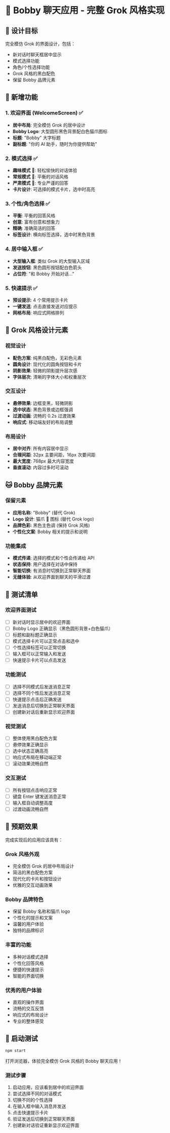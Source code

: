 # 🎯 Bobby 聊天应用 - 完整 Grok 风格实现

## 🎨 设计目标

完全模仿 Grok 的界面设计，包括：

- 新对话时聊天框居中显示
- 模式选择功能
- 角色/个性选择功能
- Grok 风格的黑白配色
- 保留 Bobby 品牌元素

## 🔧 新增功能

### 1. 欢迎界面 (WelcomeScreen) ✅

- **居中布局**: 完全模仿 Grok 的居中设计
- **Bobby Logo**: 大型圆形黑色背景配白色猫爪图标
- **标题**: "Bobby" 大字标题
- **副标题**: "你的 AI 助手，随时为你提供帮助"

### 2. 模式选择 ✅

- **趣味模式** 🎉: 轻松愉快的对话体验
- **常规模式** 💬: 平衡的对话风格
- **严肃模式** 🎯: 专业严谨的回答
- **卡片设计**: 可选择的模式卡片，选中时高亮

### 3. 个性/角色选择 ✅

- **平衡**: 平衡的回答风格
- **创意**: 富有创意和想象力
- **精确**: 准确简洁的回答
- **标签设计**: 横向标签选择，选中时黑色背景

### 4. 居中输入框 ✅

- **大型输入框**: 类似 Grok 的大型输入区域
- **发送按钮**: 黑色圆形按钮配白色箭头
- **占位符**: "和 Bobby 开始对话..."

### 5. 快速提示 ✅

- **预设提示**: 4 个常用提示卡片
- **一键发送**: 点击直接发送对应提示
- **网格布局**: 响应式网格排列

## 🎨 Grok 风格设计元素

### 视觉设计

- **配色方案**: 纯黑白配色，无彩色元素
- **圆角设计**: 现代化的圆角按钮和卡片
- **阴影效果**: 轻微的阴影提升层次感
- **字体层次**: 清晰的字体大小和权重层次

### 交互设计

- **悬停效果**: 边框变黑，轻微阴影
- **选中状态**: 黑色背景或边框强调
- **过渡动画**: 流畅的 0.2s 过渡效果
- **响应式**: 移动端友好的布局调整

### 布局设计

- **居中对齐**: 所有内容居中显示
- **合理间距**: 32px 主要间距，16px 次要间距
- **最大宽度**: 768px 最大内容宽度
- **垂直滚动**: 内容过多时可滚动

## 🐱 Bobby 品牌元素

### 保留元素

- **应用名称**: "Bobby" (替代 Grok)
- **Logo 设计**: 猫爪 🐾 图标 (替代 Grok logo)
- **品牌色彩**: 黑色主色调 (保持 Grok 风格)
- **个性化文案**: Bobby 相关的提示和说明

### 功能集成

- **模式传递**: 选择的模式和个性会传递给 API
- **状态保持**: 用户选择在对话中保持
- **智能切换**: 有消息时切换到正常聊天界面
- **无缝体验**: 从欢迎界面到聊天的平滑过渡

## 🧪 测试清单

### 欢迎界面测试

- [ ] 新对话时显示居中的欢迎界面
- [ ] Bobby Logo 正确显示（黑色圆形背景+白色猫爪）
- [ ] 标题和副标题正确显示
- [ ] 模式选择卡片可以正常点击和选中
- [ ] 个性选择标签可以正常切换
- [ ] 输入框可以正常输入和发送
- [ ] 快速提示卡片可以点击发送

### 功能测试

- [ ] 选择不同模式后发送消息正常
- [ ] 选择不同个性后发送消息正常
- [ ] 快速提示点击后正确发送
- [ ] 发送消息后切换到正常聊天界面
- [ ] 创建新对话后重新显示欢迎界面

### 视觉测试

- [ ] 整体使用黑白配色方案
- [ ] 悬停效果正确显示
- [ ] 选中状态正确高亮
- [ ] 响应式布局在移动端正常
- [ ] 滚动效果流畅自然

### 交互测试

- [ ] 所有按钮点击响应正常
- [ ] 键盘 Enter 键发送消息正常
- [ ] 输入框自动调整高度
- [ ] 过渡动画流畅自然

## 🎉 预期效果

完成实现后的应用应该具有：

### Grok 风格外观

- 完全模仿 Grok 的居中布局设计
- 简洁的黑白配色方案
- 现代化的卡片和按钮设计
- 优雅的交互动画效果

### Bobby 品牌特色

- 保留 Bobby 名称和猫爪 logo
- 个性化的提示和文案
- 温馨的用户体验
- 独特的品牌标识

### 丰富的功能

- 多种对话模式选择
- 个性化回答风格
- 便捷的快速提示
- 智能的界面切换

### 优秀的用户体验

- 直观的操作界面
- 流畅的交互反馈
- 响应式的布局设计
- 专业的整体感受

## 🚀 启动测试

```bash
npm start
```

打开浏览器，体验完全模仿 Grok 风格的 Bobby 聊天应用！

### 测试步骤

1. 启动应用，应该看到居中的欢迎界面
2. 尝试选择不同的对话模式
3. 切换不同的个性选择
4. 在输入框中输入消息并发送
5. 点击快速提示卡片
6. 验证发送后切换到正常聊天界面
7. 创建新对话验证重新显示欢迎界面

